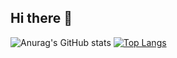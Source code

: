 ## Hi there 👋

<!--
**ZeroMapleQvQ/ZeroMapleQvQ** is a ✨ _special_ ✨ repository because its `README.md` (this file) appears on your GitHub profile.

Here are some ideas to get you started:

- 🔭 I’m currently working on ...
- 🌱 I’m currently learning ...
- 👯 I’m looking to collaborate on ...
- 🤔 I’m looking for help with ...
- 💬 Ask me about ...
- 📫 How to reach me: ...
- 😄 Pronouns: ...
- ⚡ Fun fact: ...
-->
![Anurag's GitHub stats](https://github-readme-stats-sand-theta-69.vercel.app/api?username=ZeroMapleQvQ)
[![Top Langs](https://github-readme-stats-sand-theta-69.vercel.app/api/top-langs/?username=ZeroMapleQvQ)](https://github.com/anuraghazra/github-readme-stats)
